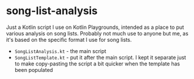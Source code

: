 # song-list-analysis

Just a Kotlin script I use on Kotlin Playgrounds, intended as a place to put various analysis on song lists. Probably not much use to anyone but me, as it's based on the specific format I use for song lists.

- `SongListAnalysis.kt` - the main script
- `SongListTemplate.kt` - put it after the main script. I kept it separate just to make copy-pasting the script a bit quicker when the template has been populated
